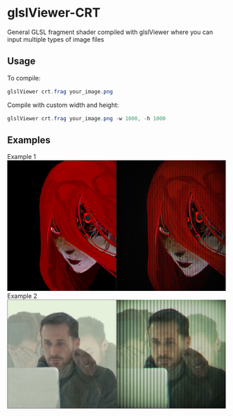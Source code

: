 # glslViewer-CRT

General GLSL fragment shader compiled with glslViewer where you can input multiple types of image files

## Usage
To compile:
```glsl
glslViewer crt.frag your_image.png
```

Compile with custom width and height:
```glsl
glslViewer crt.frag your_image.png -w 1000, -h 1000
```

## Examples
Example 1
![screenshot_ims](/Screenshot/comparison1.png)
Example 2
![screenshot_ims](/Screenshot/comparison2.png)

